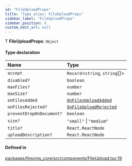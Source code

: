 ```yaml
---
id: "FileUploadProps"
title: "Type alias: FileUploadProps"
sidebar_label: "FileUploadProps"
sidebar_position: 0
custom_edit_url: null
---
```


Ƭ **FileUploadProps**: `Object`

#### Type declaration

| Name | Type |
| :------ | :------ |
| `accept` | `Record`\<`string`, `string`[]\> |
| `disabled?` | `boolean` |
| `maxFiles?` | `number` |
| `maxSize?` | `number` |
| `onFilesAdded` | [`OnFilesUploadAdded`](OnFilesUploadAdded.md) |
| `onFilesRejected?` | [`OnFileUploadRejected`](OnFileUploadRejected.md) |
| `preventDropOnDocument?` | `boolean` |
| `size?` | ``"small"`` \| ``"medium"`` |
| `title?` | `React.ReactNode` |
| `uploadDescription?` | `React.ReactNode` |

#### Defined in

[packages/firecms_core/src/components/FileUpload.tsx:19](https://github.com/FireCMSco/firecms/blob/d45f3739/packages/firecms_core/src/components/FileUpload.tsx#L19)
